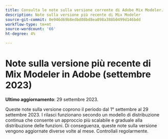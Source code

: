 ```yaml
---
title: Consulta le note sulla versione corrente di Adobe Mix Modeler.
description: Note sulla versione più recente di Mix Modeler
source-git-commit: 0e946d69b8edbd08bd8ea898a388b0499d146bdd
workflow-type: tm+mt
source-wordcount: '66'
ht-degree: 4%

---
```


# Note sulla versione più recente di Mix Modeler in Adobe (settembre 2023)

**Ultimo aggiornamento**: 29 settembre 2023.

Queste note sulla versione coprono il periodo dal 1° settembre al 29 settembre 2023.  I rilasci funzionano secondo un modello di distribuzione continua che consente un approccio più scalabile e graduale alla distribuzione delle funzioni. Di conseguenza, queste note sulla versione vengono aggiornate diverse volte al mese. Controllali regolarmente.

